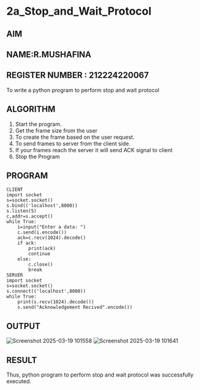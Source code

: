 # 2a_Stop_and_Wait_Protocol
## AIM 
## NAME:R.MUSHAFINA 
## REGISTER NUMBER : 212224220067
To write a python program to perform stop and wait protocol
## ALGORITHM
1. Start the program.
2. Get the frame size from the user
3. To create the frame based on the user request.
4. To send frames to server from the client side.
5. If your frames reach the server it will send ACK signal to client
6. Stop the Program
## PROGRAM
```
CLIENT 
import socket 
s=socket.socket()
s.bind(('localhost',8000))
s.listen(5) 
c,addr=s.accept() 
while True: 
    i=input("Enter a data: ") 
    c.send(i.encode()) 
    ack=c.recv(1024).decode() 
    if ack: 
        print(ack) 
        continue 
    else: 
        c.close() 
        break 
SERVER 
import socket 
s=socket.socket() 
s.connect(('localhost',8000)) 
while True: 
    print(s.recv(1024).decode()) 
    s.send("Acknowledgement Recived".encode())
```
   
## OUTPUT
![Screenshot 2025-03-19 101558](https://github.com/user-attachments/assets/7a809351-7ace-4ded-aa6e-88520263dbb0)
![Screenshot 2025-03-19 101641](https://github.com/user-attachments/assets/4845080b-4988-4446-85b5-3eda3bdbcd48)

## RESULT
Thus, python program to perform stop and wait protocol was successfully executed.
